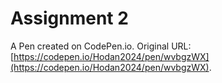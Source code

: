 # Assignment 2

A Pen created on CodePen.io. Original URL: [https://codepen.io/Hodan2024/pen/wvbgzWX](https://codepen.io/Hodan2024/pen/wvbgzWX).

